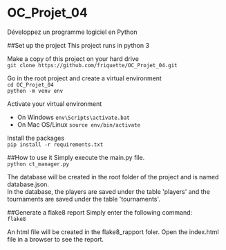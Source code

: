 # OC_Projet_04
Développez un programme logiciel en Python

##Set up the project
This project runs in python 3

Make a copy of this project on your hard drive <br>
`git clone https://github.com/friquette/OC_Projet_04.git`

Go in the root project and create a virtual environment <br>
`cd OC_Projet_04` <br>
`python -m venv env`

Activate your virtual environment <br>
- On Windows `env\Scripts\activate.bat`
- On Mac OS/Linux `source env/bin/activate`

Install the packages <br>
`pip install -r requirements.txt`

##How to use it
Simply execute the main.py file.</br>
`python ct_manager.py` </br>

The database will be created in the root folder of the project and 
is named database.json. </br>
In the database, the players are saved under the table 'players' and
the tournaments are saved under the table 'tournaments'.

##Generate a flake8 report
Simply enter the following command: </br>
`flake8`

An html file will be created in the flake8_rapport foler. Open the index.html
file in a browser to see the report.